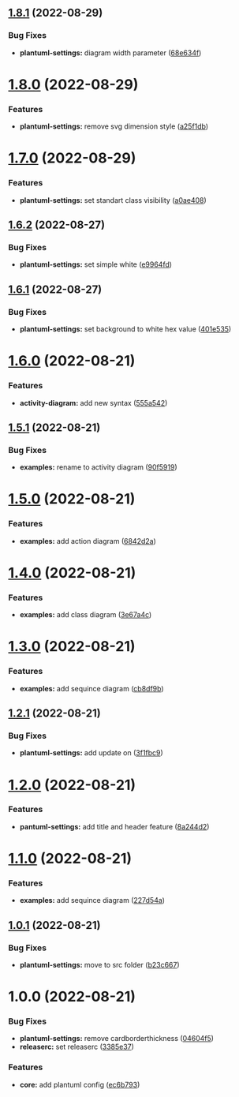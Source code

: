 ## [1.8.1](https://github.com/attilasomogyi/plantuml-settings/compare/v1.8.0...v1.8.1) (2022-08-29)


### Bug Fixes

* **plantuml-settings:** diagram width parameter ([68e634f](https://github.com/attilasomogyi/plantuml-settings/commit/68e634fafe71a8869edb978bf5b5c4d4334cb602))

# [1.8.0](https://github.com/attilasomogyi/plantuml-settings/compare/v1.7.0...v1.8.0) (2022-08-29)


### Features

* **plantuml-settings:** remove svg dimension style ([a25f1db](https://github.com/attilasomogyi/plantuml-settings/commit/a25f1dbd395f0dbe9a6b9dcf6de44cbd8b77b1ef))

# [1.7.0](https://github.com/attilasomogyi/plantuml-settings/compare/v1.6.2...v1.7.0) (2022-08-29)


### Features

* **plantuml-settings:** set standart class visibility ([a0ae408](https://github.com/attilasomogyi/plantuml-settings/commit/a0ae40844de4986c45a270e4dcd205d272949cb1))

## [1.6.2](https://github.com/attilasomogyi/plantuml-settings/compare/v1.6.1...v1.6.2) (2022-08-27)


### Bug Fixes

* **plantuml-settings:** set simple white ([e9964fd](https://github.com/attilasomogyi/plantuml-settings/commit/e9964fdfcfb53c270fcbb33bfc53a67877c50812))

## [1.6.1](https://github.com/attilasomogyi/plantuml-settings/compare/v1.6.0...v1.6.1) (2022-08-27)


### Bug Fixes

* **plantuml-settings:** set background to white hex value ([401e535](https://github.com/attilasomogyi/plantuml-settings/commit/401e535905f9062856f45f435ed89d6d5016e94f))

# [1.6.0](https://github.com/attilasomogyi/plantuml-settings/compare/v1.5.1...v1.6.0) (2022-08-21)


### Features

* **activity-diagram:** add new syntax ([555a542](https://github.com/attilasomogyi/plantuml-settings/commit/555a542a240fe014443867ee262e97fad973b217))

## [1.5.1](https://github.com/attilasomogyi/plantuml-settings/compare/v1.5.0...v1.5.1) (2022-08-21)


### Bug Fixes

* **examples:** rename to activity diagram ([90f5919](https://github.com/attilasomogyi/plantuml-settings/commit/90f5919e703a5a60989f2eb31c115e5f328c77e8))

# [1.5.0](https://github.com/attilasomogyi/plantuml-settings/compare/v1.4.0...v1.5.0) (2022-08-21)


### Features

* **examples:** add action diagram ([6842d2a](https://github.com/attilasomogyi/plantuml-settings/commit/6842d2a48d78c190b20c1f2dff85768ff84d7e20))

# [1.4.0](https://github.com/attilasomogyi/plantuml-settings/compare/v1.3.0...v1.4.0) (2022-08-21)


### Features

* **examples:** add class diagram ([3e67a4c](https://github.com/attilasomogyi/plantuml-settings/commit/3e67a4cab92bd29aca1441b72cf4346c026106f1))

# [1.3.0](https://github.com/attilasomogyi/plantuml-settings/compare/v1.2.1...v1.3.0) (2022-08-21)


### Features

* **examples:** add sequince diagram ([cb8df9b](https://github.com/attilasomogyi/plantuml-settings/commit/cb8df9b687427cc3900da12bef12bca0b7631ab1))

## [1.2.1](https://github.com/attilasomogyi/plantuml-settings/compare/v1.2.0...v1.2.1) (2022-08-21)


### Bug Fixes

* **plantuml-settings:** add update on ([3f1fbc9](https://github.com/attilasomogyi/plantuml-settings/commit/3f1fbc95c8744b744b47ac21631b3d31960477ff))

# [1.2.0](https://github.com/attilasomogyi/plantuml-settings/compare/v1.1.0...v1.2.0) (2022-08-21)


### Features

* **pantuml-settings:** add title and header feature ([8a244d2](https://github.com/attilasomogyi/plantuml-settings/commit/8a244d263e6ba6ed397c5d87b37339177ebefa0a))

# [1.1.0](https://github.com/attilasomogyi/plantuml-settings/compare/v1.0.1...v1.1.0) (2022-08-21)


### Features

* **examples:** add sequince diagram ([227d54a](https://github.com/attilasomogyi/plantuml-settings/commit/227d54a5910c99070f261b52cb258d456512a970))

## [1.0.1](https://github.com/attilasomogyi/plantuml-settings/compare/v1.0.0...v1.0.1) (2022-08-21)


### Bug Fixes

* **plantuml-settings:** move to src folder ([b23c667](https://github.com/attilasomogyi/plantuml-settings/commit/b23c667f6dbc8b09c90440ebf44e21ef7b77da60))

# 1.0.0 (2022-08-21)


### Bug Fixes

* **plantuml-settings:** remove cardborderthickness ([04604f5](https://github.com/attilasomogyi/plantuml-settings/commit/04604f516e230e47572fcecc5df57489f5a8c784))
* **releaserc:** set releaserc ([3385e37](https://github.com/attilasomogyi/plantuml-settings/commit/3385e3748207ec8607a24e2864b40dbe154ef6ba))


### Features

* **core:** add plantuml config ([ec6b793](https://github.com/attilasomogyi/plantuml-settings/commit/ec6b793111a2e72f6445fe7b15e3e344adcc3a6a))

